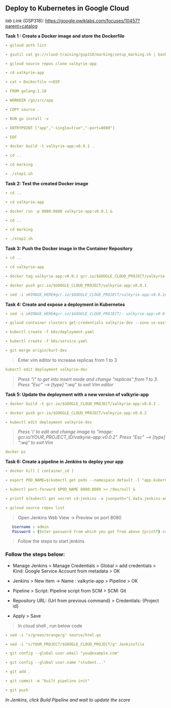 ## Deploy to Kubernetes in Google Cloud

*lab Link* (GSP318): https://google.qwiklabs.com/focuses/10457?parent=catalog

**Task 1 : Create a Docker image and store the Dockerfile**
```yaml
- gcloud auth list

- gsutil cat gs://cloud-training/gsp318/marking/setup_marking.sh | bash

- gcloud source repos clone valkyrie-app

- cd valkyrie-app

- cat > Dockerfile <<EOF

- FROM golang:1.10

- WORKDIR /go/src/app

- COPY source .

- RUN go install -v

- ENTRYPOINT ["app","-single=true","-port=8080"]

- EOF

- docker build -t valkyrie-app:v0.0.1 .

- cd ..

- cd marking

- ./step1.sh
```

**Task 2: Test the created Docker image**
```yaml 
- cd ..

- cd valkyrie-app

- docker run -p 8080:8080 valkyrie-app:v0.0.1 &

- cd ..

- cd marking

- ./step2.sh
```

**Task 3: Push the Docker image in the Container Repository**
```yaml
- cd ..

- cd valkyrie-app

- docker tag valkyrie-app:v0.0.1 gcr.io/$GOOGLE_CLOUD_PROJECT/valkyrie-app:v0.0.1

- docker push gcr.io/$GOOGLE_CLOUD_PROJECT/valkyrie-app:v0.0.1

- sed -i s#IMAGE_HERE#gcr.io/$GOOGLE_CLOUD_PROJECT/valkyrie-app:v0.0.1#g k8s/deployment.yaml
```

**Task 4: Create and expose a deployment in Kubernetes**
```yaml
- sed -i s#IMAGE_HERE#gcr.io/$GOOGLE_CLOUD_PROJECT/- valkyrie-app:v0.0.1#g k8s/deployment.yaml

- gcloud container clusters get-credentials valkyrie-dev --zone us-east1-d

- kubectl create -f k8s/deployment.yaml

- kubectl create -f k8s/service.yaml

- git merge origin/kurt-dev 
```
> Enter vim editor to increase replicas from 1 to 3
```yaml
kubectl edit deployment valkyrie-dev
```
> *Press "i" to get into insert mode and change "replicas" from 1 to 3. Press "Esc" --> [type] ":wq" to exit Vim editor*

**Task 5: Update the deployment with a new version of valkyrie-app**
```yaml
- docker build -t gcr.io/$GOOGLE_CLOUD_PROJECT/valkyrie-app:v0.0.2 .

- docker push gcr.io/$GOOGLE_CLOUD_PROJECT/valkyrie-app:v0.0.2

- kubectl edit deployment valkyrie-dev
```
> *Press 'i' to edit and change image to "image: gcr.io/YOUR_PROJECT_ID/valkyrie-app:v0.0.2". Press "Esc" --> [type] ":wq" to exit Vim*
```yaml
docker ps
```

**Task 6: Create a pipeline in Jenkins to deploy your app**
```yaml
- docker kill [ container_id ]

- export POD_NAME=$(kubectl get pods --namespace default -l "app.kubernetes.io/component=jenkins-master" -l "app.kubernetes.io/instance=cd" -o jsonpath="{.items[0].metadata.name}")

- kubectl port-forward $POD_NAME 8080:8080 >> /dev/null &   

- printf $(kubectl get secret cd-jenkins -o jsonpath="{.data.jenkins-admin-password}" | base64 --decode);echo

- gcloud source repos list
```
> Open Jenkins Web View -> Preview on port 8080
```yaml
   Username : admin
   Password : {Enter password from which you got from above {printf} command}
```
> Follow the steps to start jenkins

### Follow the steps below:

* Manage Jenkins > Manage Credentials > Global > add credentials > Kind: Google Service Account from metadata > OK

* Jenkins > New Item -> Name : valkyrie-app > Pipeline > OK

* Pipeline > Script: Pipeline script from SCM > SCM: Git

* Repository URL: {Url from previous command} > Credentials: {Project id}

* Apply > Save

> In cloud shell , run below code

```yaml
- sed -i "s/green/orange/g" source/html.go

- sed -i "s/YOUR_PROJECT/$GOOGLE_CLOUD_PROJECT/g" Jenkinsfile

- git config --global user.email "you@example.com"                 

- git config --global user.name "student..."                       

- git add .

- git commit -m "built pipeline init"

- git push
```

*In Jenkins, click Build Pipeline and wait to update the score*